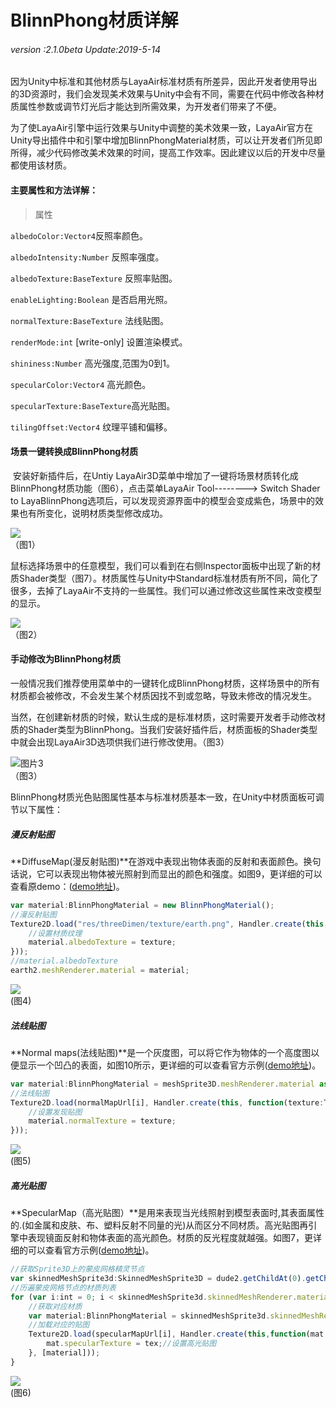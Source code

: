 # BlinnPhong材质详解

###### *version :2.1.0beta   Update:2019-5-14*

​	因为Unity中标准和其他材质与LayaAir标准材质有所差异，因此开发者使用导出的3D资源时，我们会发现美术效果与Unity中会有不同，需要在代码中修改各种材质属性参数或调节灯光后才能达到所需效果，为开发者们带来了不便。

​	为了使LayaAir引擎中运行效果与Unity中调整的美术效果一致，LayaAir官方在Unity导出插件中和引擎中增加BlinnPhongMaterial材质，可以让开发者们所见即所得，减少代码修改美术效果的时间，提高工作效率。因此建议以后的开发中尽量都使用该材质。

#### 主要属性和方法详解：

> 属性

`albedoColor:Vector4`反照率颜色。

`albedoIntensity:Number` 反照率强度。

`albedoTexture:BaseTexture` 反照率贴图。

`enableLighting:Boolean` 是否启用光照。

`normalTexture:BaseTexture` 法线贴图。

`renderMode:int` [write-only] 设置渲染模式。

`shininess:Number`  高光强度,范围为0到1。

`specularColor:Vector4`  高光颜色。

`specularTexture:BaseTexture`高光贴图。

`tilingOffset:Vector4`  纹理平铺和偏移。



#### 场景一键转换成BlinnPhong材质

​	安装好新插件后，在Untiy  LayaAir3D菜单中增加了一键将场景材质转化成BlinnPhong材质功能（图6），点击菜单LayaAir Tool--------> Switch Shader to LayaBlinnPhong选项后，可以发现资源界面中的模型会变成紫色，场景中的效果也有所变化，说明材质类型修改成功。

![](img/1.png)<br>（图1）

​	鼠标选择场景中的任意模型，我们可以看到在右侧Inspector面板中出现了新的材质Shader类型（图7）。材质属性与Unity中Standard标准材质有所不同，简化了很多，去掉了LayaAir不支持的一些属性。我们可以通过修改这些属性来改变模型的显示。

![](img/2.png)<br>（图2）

#### 	手动修改为BlinnPhong材质

​	一般情况我们推荐使用菜单中的一键转化成BlinnPhong材质，这样场景中的所有材质都会被修改，不会发生某个材质因找不到或忽略，导致未修改的情况发生。

​	当然，在创建新材质的时候，默认生成的是标准材质，这时需要开发者手动修改材质的Shader类型为BlinnPhong。当我们安装好插件后，材质面板的Shader类型中就会出现LayaAir3D选项供我们进行修改使用。（图3）

![图片3](img/3.gif)<br>（图3）

BlinnPhong材质光色贴图属性基本与标准材质基本一致，在Unity中材质面板可调节以下属性：

##### 漫反射贴图

**DiffuseMap(漫反射贴图)**在游戏中表现出物体表面的反射和表面颜色。换句话说，它可以表现出物体被光照射到而显出的颜色和强度。如图9，更详细的可以查看原demo：([demo地址](<https://layaair.ldc.layabox.com/demo2/?language=ch&category=3d&group=Material&name=BlinnPhong_DiffuseMap>))。

```typescript
var material:BlinnPhongMaterial = new BlinnPhongMaterial();
//漫反射贴图
Texture2D.load("res/threeDimen/texture/earth.png", Handler.create(this, function(texture:Texture2D):void {
    //设置材质纹理
	material.albedoTexture = texture;
}));
//material.albedoTexture
earth2.meshRenderer.material = material;
```

![](img/4.png)<br>(图4)

##### 法线贴图

**Normal maps(法线贴图)**是一个灰度图，可以将它作为物体的一个高度图以便显示一个凹凸的表面，如图10所示，更详细的可以查看官方示例([demo地址](<https://layaair.ldc.layabox.com/demo2/?language=ch&category=3d&group=Material&name=BlinnPhong_NormalMap>))。

```typescript
var material:BlinnPhongMaterial = meshSprite3D.meshRenderer.material as BlinnPhongMaterial;
//法线贴图
Texture2D.load(normalMapUrl[i], Handler.create(this, function(texture:Texture2D):void {
    //设置发现贴图
    material.normalTexture = texture;
}));
```

![](img/5.png)<br>(图5)

##### 高光贴图

**SpecularMap（高光贴图）**是用来表现当光线照射到模型表面时,其表面属性的.(如金属和皮肤、布、塑料反射不同量的光)从而区分不同材质。高光贴图再引擎中表现镜面反射和物体表面的高光颜色。材质的反光程度就越强。如图7，更详细的可以查看官方示例([demo地址](<https://layaair.ldc.layabox.com/demo2/?language=ch&category=3d&group=Material&name=BlinnPhong_SpecularMap>))。

```typescript
//获取Sprite3D上的蒙皮网格精灵节点
var skinnedMeshSprite3d:SkinnedMeshSprite3D = dude2.getChildAt(0).getChildAt(0) as SkinnedMeshSprite3D;
//历遍蒙皮网格节点的材质列表
for (var i:int = 0; i < skinnedMeshSprite3d.skinnedMeshRenderer.materials.length; i++) {
    //获取对应材质
    var material:BlinnPhongMaterial = skinnedMeshSprite3d.skinnedMeshRenderer.materials[i] as BlinnPhongMaterial;
    //加载对应的贴图
	Texture2D.load(specularMapUrl[i], Handler.create(this,function(mat:BlinnPhongMaterial, tex:Texture2D):void {
        mat.specularTexture = tex;//设置高光贴图
    }, [material]));
}
```

![](img/6.png)<br>(图6)
